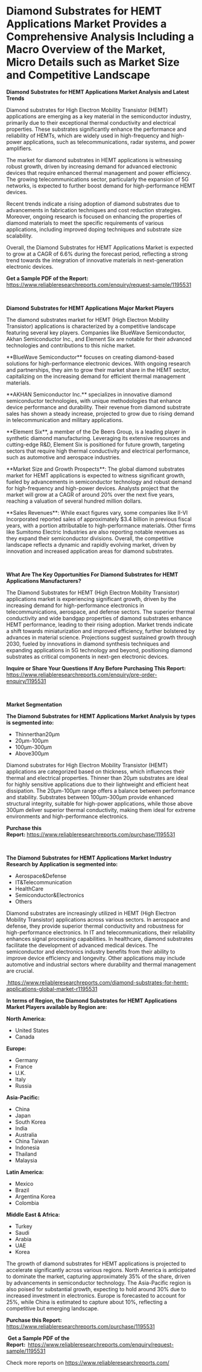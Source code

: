 <p><h1>Diamond Substrates for HEMT Applications Market Provides a Comprehensive Analysis Including a Macro Overview of the Market, Micro Details such as Market Size and Competitive Landscape</h1></p><p><strong>Diamond Substrates for HEMT Applications Market Analysis and Latest Trends</strong></p>
<p><p>Diamond substrates for High Electron Mobility Transistor (HEMT) applications are emerging as a key material in the semiconductor industry, primarily due to their exceptional thermal conductivity and electrical properties. These substrates significantly enhance the performance and reliability of HEMTs, which are widely used in high-frequency and high-power applications, such as telecommunications, radar systems, and power amplifiers.</p><p>The market for diamond substrates in HEMT applications is witnessing robust growth, driven by increasing demand for advanced electronic devices that require enhanced thermal management and power efficiency. The growing telecommunications sector, particularly the expansion of 5G networks, is expected to further boost demand for high-performance HEMT devices.</p><p>Recent trends indicate a rising adoption of diamond substrates due to advancements in fabrication techniques and cost reduction strategies. Moreover, ongoing research is focused on enhancing the properties of diamond materials to meet the specific requirements of various applications, including improved doping techniques and substrate size scalability. </p><p>Overall, the Diamond Substrates for HEMT Applications Market is expected to grow at a CAGR of 6.6% during the forecast period, reflecting a strong trend towards the integration of innovative materials in next-generation electronic devices.</p></p>
<p><strong>Get a Sample PDF of the Report:&nbsp;</strong> <a href="https://www.reliableresearchreports.com/enquiry/request-sample/1195531?utm_campaign=3054&utm_medium=2&utm_source=Github&utm_content=ia&utm_term=22032025&utm_id=diamond-substrates-for-hemt-applications">https://www.reliableresearchreports.com/enquiry/request-sample/1195531</a></p>
<p>&nbsp;</p>
<p><strong>Diamond Substrates for HEMT Applications Major Market Players</strong></p>
<p><p>The diamond substrates market for HEMT (High Electron Mobility Transistor) applications is characterized by a competitive landscape featuring several key players. Companies like BlueWave Semiconductor, Akhan Semiconductor Inc., and Element Six are notable for their advanced technologies and contributions to this niche market.</p><p>**BlueWave Semiconductor** focuses on creating diamond-based solutions for high-performance electronic devices. With ongoing research and partnerships, they aim to grow their market share in the HEMT sector, capitalizing on the increasing demand for efficient thermal management materials.</p><p>**AKHAN Semiconductor Inc.** specializes in innovative diamond semiconductor technologies, with unique methodologies that enhance device performance and durability. Their revenue from diamond substrate sales has shown a steady increase, projected to grow due to rising demand in telecommunication and military applications.</p><p>**Element Six**, a member of the De Beers Group, is a leading player in synthetic diamond manufacturing. Leveraging its extensive resources and cutting-edge R&D, Element Six is positioned for future growth, targeting sectors that require high thermal conductivity and electrical performance, such as automotive and aerospace industries.</p><p>**Market Size and Growth Prospects**: The global diamond substrates market for HEMT applications is expected to witness significant growth, fueled by advancements in semiconductor technology and robust demand for high-frequency and high-power devices. Analysts project that the market will grow at a CAGR of around 20% over the next five years, reaching a valuation of several hundred million dollars.</p><p>**Sales Revenues**: While exact figures vary, some companies like II-VI Incorporated reported sales of approximately $3.4 billion in previous fiscal years, with a portion attributable to high-performance materials. Other firms like Sumitomo Electric Industries are also reporting notable revenues as they expand their semiconductor divisions. Overall, the competitive landscape reflects a dynamic and rapidly evolving market, driven by innovation and increased application areas for diamond substrates.</p></p>
<p>&nbsp;</p>
<p><strong>What Are The Key Opportunities For Diamond Substrates for HEMT Applications Manufacturers?</strong></p>
<p><p>The Diamond Substrates for HEMT (High Electron Mobility Transistor) applications market is experiencing significant growth, driven by the increasing demand for high-performance electronics in telecommunications, aerospace, and defense sectors. The superior thermal conductivity and wide bandgap properties of diamond substrates enhance HEMT performance, leading to their rising adoption. Market trends indicate a shift towards miniaturization and improved efficiency, further bolstered by advances in material science. Projections suggest sustained growth through 2030, fueled by innovations in diamond synthesis techniques and expanding applications in 5G technology and beyond, positioning diamond substrates as critical components in next-gen electronic devices.</p></p>
<p><strong>Inquire or Share Your Questions If Any Before Purchasing This Report:</strong> <a href="https://www.reliableresearchreports.com/enquiry/pre-order-enquiry/1195531?utm_campaign=3054&utm_medium=2&utm_source=Github&utm_content=ia&utm_term=22032025&utm_id=diamond-substrates-for-hemt-applications">https://www.reliableresearchreports.com/enquiry/pre-order-enquiry/1195531</a></p>
<p>&nbsp;</p>
<p><strong>Market Segmentation</strong></p>
<p><strong>The Diamond Substrates for HEMT Applications Market Analysis by types is segmented into:</strong></p>
<p><ul><li>Thinnerthan20µm</li><li>20µm-100µm</li><li>100µm-300µm</li><li>Above300µm</li></ul></p>
<p><p>Diamond substrates for High Electron Mobility Transistor (HEMT) applications are categorized based on thickness, which influences their thermal and electrical properties. Thinner than 20µm substrates are ideal for highly sensitive applications due to their lightweight and efficient heat dissipation. The 20µm-100µm range offers a balance between performance and stability. Substrates between 100µm-300µm provide enhanced structural integrity, suitable for high-power applications, while those above 300µm deliver superior thermal conductivity, making them ideal for extreme environments and high-performance electronics.</p></p>
<p><strong>Purchase this Report:&nbsp;</strong><a href="https://www.reliableresearchreports.com/purchase/1195531?utm_campaign=3054&utm_medium=2&utm_source=Github&utm_content=ia&utm_term=22032025&utm_id=diamond-substrates-for-hemt-applications">https://www.reliableresearchreports.com/purchase/1195531</a></p>
<p>&nbsp;</p>
<p><strong>The Diamond Substrates for HEMT Applications Market Industry Research by Application is segmented into:</strong></p>
<p><ul><li>Aerospace&Defense</li><li>IT&Telecommunication</li><li>HealthCare</li><li>Semiconductor&Electronics</li><li>Others</li></ul></p>
<p><p>Diamond substrates are increasingly utilized in HEMT (High Electron Mobility Transistor) applications across various sectors. In aerospace and defense, they provide superior thermal conductivity and robustness for high-performance electronics. In IT and telecommunications, their reliability enhances signal processing capabilities. In healthcare, diamond substrates facilitate the development of advanced medical devices. The semiconductor and electronics industry benefits from their ability to improve device efficiency and longevity. Other applications may include automotive and industrial sectors where durability and thermal management are crucial.</p></p>
<p><a href="https://www.reliableresearchreports.com/diamond-substrates-for-hemt-applications-global-market-r1195531?utm_campaign=3054&utm_medium=2&utm_source=Github&utm_content=ia&utm_term=22032025&utm_id=diamond-substrates-for-hemt-applications">&nbsp;https://www.reliableresearchreports.com/diamond-substrates-for-hemt-applications-global-market-r1195531</a></p>
<p><strong>In terms of Region, the Diamond Substrates for HEMT Applications Market Players available by Region are:</strong></p>
<p>
    <p> <strong> North America: </strong>
        <ul>
            <li>United States</li>
            <li>Canada</li>
        </ul>
        </p> 
    <p> <strong> Europe: </strong>
        <ul>
            <li>Germany</li>
            <li>France</li>
            <li>U.K.</li>
            <li>Italy</li>
            <li>Russia</li>
        </ul>
        </p> 
    <p> <strong> Asia-Pacific: </strong>
        <ul>
            <li>China</li>
            <li>Japan</li>
            <li>South Korea</li>
            <li>India</li>
            <li>Australia</li>
            <li>China Taiwan</li>
            <li>Indonesia</li>
            <li>Thailand</li>
            <li>Malaysia</li>
        </ul>
        </p> 
    <p> <strong> Latin America: </strong>
        <ul>
            <li>Mexico</li>
            <li>Brazil</li>
            <li>Argentina Korea</li>
            <li>Colombia</li>
        </ul>
        </p> 
    <p> <strong> Middle East & Africa: </strong>
        <ul>
            <li>Turkey</li>
            <li>Saudi</li>
            <li>Arabia</li>
            <li>UAE</li>
            <li>Korea</li>
        </ul>
    </p>
    </p>
<p><p>The growth of diamond substrates for HEMT applications is projected to accelerate significantly across various regions. North America is anticipated to dominate the market, capturing approximately 35% of the share, driven by advancements in semiconductor technology. The Asia-Pacific region is also poised for substantial growth, expecting to hold around 30% due to increased investment in electronics. Europe is forecasted to account for 25%, while China is estimated to capture about 10%, reflecting a competitive but emerging landscape.</p></p>
<p><strong>Purchase this Report: </strong><a href="https://www.reliableresearchreports.com/purchase/1195531?utm_campaign=3054&utm_medium=2&utm_source=Github&utm_content=ia&utm_term=22032025&utm_id=diamond-substrates-for-hemt-applications">https://www.reliableresearchreports.com/purchase/1195531</a></p>
<p>&nbsp;<strong>Get a Sample PDF of the Report:&nbsp;&nbsp;</strong><a href="https://www.reliableresearchreports.com/enquiry/request-sample/1195531?utm_campaign=3054&utm_medium=2&utm_source=Github&utm_content=ia&utm_term=22032025&utm_id=diamond-substrates-for-hemt-applications">https://www.reliableresearchreports.com/enquiry/request-sample/1195531</a></p>
<p><strong></strong></p>
<p>Check more reports on <a href="https://www.reliableresearchreports.com/?utm_campaign=3054&utm_medium=2&utm_source=Github&utm_content=ia&utm_term=22032025&utm_id=diamond-substrates-for-hemt-applications">https://www.reliableresearchreports.com/</a></p>